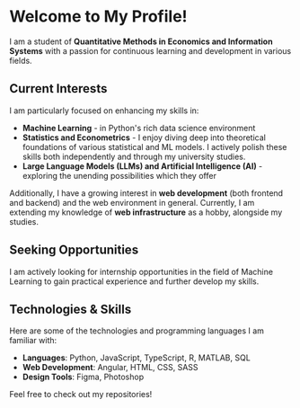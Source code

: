 # Welcome to My Profile!

I am a student of **Quantitative Methods in Economics and Information Systems** with a passion for continuous learning and development in various fields. 

## Current Interests
I am particularly focused on enhancing my skills in:
- **Machine Learning**  - in Python's rich data science environment
- **Statistics and Econometrics** - I enjoy diving deep into theoretical foundations of various statistical and ML models. I actively polish these skills both independently and through my university studies.
- **Large Language Models (LLMs) and Artificial Intelligence (AI)** - exploring the unending possibilities which they offer

Additionally, I have a growing interest in **web development** (both frontend and backend) and the web environment in general. Currently, I am extending my knowledge of **web infrastructure** as a hobby, alongside my studies.

## Seeking Opportunities
I am actively looking for internship opportunities in the field of Machine Learning to gain practical experience and further develop my skills.

## Technologies & Skills
Here are some of the technologies and programming languages I am familiar with:
- **Languages**: Python, JavaScript, TypeScript, R, MATLAB, SQL
- **Web Development**: Angular, HTML, CSS, SASS
- **Design Tools**: Figma, Photoshop

Feel free to check out my repositories!
